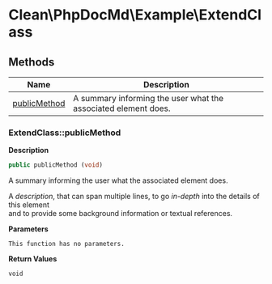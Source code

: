 # Clean\PhpDocMd\Example\ExtendClass  



## Methods

| Name | Description |
|------|-------------|
|[publicMethod](#extendclasspublicmethod)|A summary informing the user what the associated element does.|


### ExtendClass::publicMethod  

**Description**

```php
public publicMethod (void)
```

A summary informing the user what the associated element does. 

A *description*, that can span multiple lines, to go _in-depth_ into the details of this element  
and to provide some background information or textual references. 

**Parameters**

`This function has no parameters.`

**Return Values**

`void`




